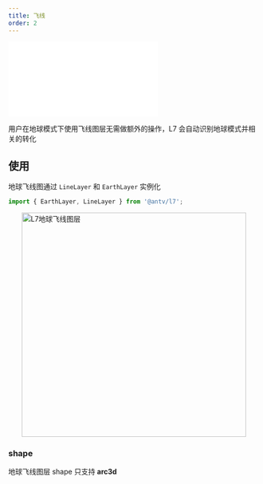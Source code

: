 ```yaml
---
title: 飞线
order: 2
---
```


<embed src="@/docs/common/style.md"></embed>

用户在地球模式下使用飞线图层无需做额外的操作，L7 会自动识别地球模式并相关的转化

## 使用

地球飞线图通过 `LineLayer` 和 `EarthLayer` 实例化

```javascript
import { EarthLayer, LineLayer } from '@antv/l7';
```

<img src="https://gw.alipayobjects.com/mdn/rms_816329/afts/img/A*4ZCnQaH_nLIAAAAAAAAAAAAAARQnAQ" style="display: block; margin: 0 auto" alt="L7地球飞线图层" width="450px">

### shape

地球飞线图层 shape 只支持 **arc3d**

